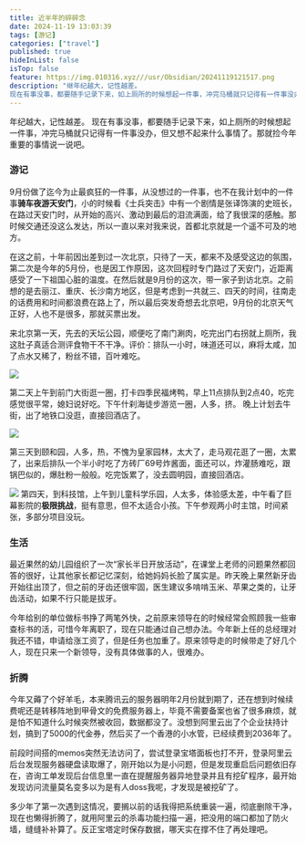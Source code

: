 ```yaml
---
title: 近半年的碎碎念
date: 2024-11-19 13:03:39
tags: [游记]
categories: ["travel"]   
published: true
hideInList: false
isTop: false
feature: https://img.010316.xyz///usr/Obsidian/20241119121517.png
description: "继年纪越大，记性越差。
现在有事没事，都要随手记录下来，如上厕所的时候想起一件事，冲完马桶就只记得有一件事没办，但又想不起来什么事情了。那就捡今年重要的事情说一说吧。"
---
```


年纪越大，记性越差。
现在有事没事，都要随手记录下来，如上厕所的时候想起一件事，冲完马桶就只记得有一件事没办，但又想不起来什么事情了。那就捡今年重要的事情说一说吧。

### 游记
9月份做了迄今为止最疯狂的一件事，从没想过的一件事，也不在我计划中的一件事**骑车夜游天安门**，小的时候看《士兵突击》中有一个剧情是张译饰演的史班长，在路过天安门时，从开始的高兴、激动到最后的泪流满面，给了我很深的感触。那时候交通还没这么发达，所以一直以来对我来说，首都北京就是一个遥不可及的地方。

在这之前，十年前因出差到过一次北京，只待了一天，都来不及感受这边的氛围，第二次是今年的5月份，也是因工作原因，这次回程时专门路过了天安门，近距离感受了一下祖国心脏的温度。在然后就是9月份的这次，带一家子到访北京。之前想的是去丽江、重庆、长沙南方地区，但是考虑到一共就三、四天的时间，往南走的话费用和时间都浪费在路上了，所以最后突发奇想去北京吧，9月份的北京天气正好，人也不是很多，那就买票出发。

来北京第一天，先去的天坛公园，顺便吃了南门涮肉，吃完出门右拐就上厕所，我这肚子真适合测评食物干不干净。评价：排队一小时，味道还可以，麻将太咸，加了点水又稀了，粉丝不错，百叶难吃。

![](https://img.010316.xyz///usr/Obsidian/3b81f93ad9a65cc2e4877298726c5db.jpg)

第二天上午到前门大街逛一圈，打卡四季民福烤鸭，早上11点排队到2点40，吃完感觉很平常，媳妇说好吃。下午什刹海徒步游览一圈，人多，挤。 晚上计划去牛街，出了地铁口没逛，直接回酒店了。

![](https://img.010316.xyz///usr/Obsidian/20241119121445.png)

第三天到颐和园，人多，热，不愧为皇家园林，太大了，走马观花逛了一圈，太累了，出来后排队一个半小时吃了方砖厂69号炸酱面，面还可以，炸灌肠难吃，跟锅巴似的，爆肚粉一般般。吃完饭累了，没去圆明园，直接回酒店。

![](https://img.010316.xyz///usr/Obsidian/20241119121517.png)
第四天，到科技馆，上午到儿童科学乐园，人太多，体验感太差，中午看了巨幕影院的**极限挑战**，挺有意思，但不太适合小孩。下午参观两小时主馆，时间紧张，多部分项目没玩。

### 生活
最近果然的幼儿园组织了一次“家长半日开放活动”，在课堂上老师的问题果然都回答的很好，让其他家长都记忆深刻，给她妈妈长脸了属实是。昨天晚上果然新牙齿开始往出顶了，但之前的牙齿还很牢固，医生建议多啃啃玉米、苹果之类的，让牙齿活动，如果不行只能是拔牙。

今年给别的单位做标书挣了两笔外快，之前原来领导在的时候经常会照顾我一些审查标书的活，可惜今年离职了，现在只能通过自己想办法。今年新上任的总经理对我还不错，申请给涨工资了，但是任务也加重了。原来领导走的时候带走了好几个人，现在只来一个新领导，没有具体做事的人，很难办。

### 折腾
今年又薅了个好羊毛，本来腾讯云的服务器明年2月份就到期了，还在想到时候续费呢还是转移阵地到甲骨文的免费服务器上，毕竟不需要备案也省了很多麻烦，就是怕不知道什么时候突然被收回，数据都没了。没想到阿里云出了个企业扶持计划，搞到了5000的代金券，然后买了一个香港的小水管，已经续费到2036年了。

前段时间搭的memos突然无法访问了，尝试登录宝塔面板也打不开，登录阿里云后台发现服务器硬盘读取爆了，刚开始以为是小问题，但是发现重启后问题依旧存在，咨询工单发现后台信息里一直在提醒服务器异地登录并且有挖矿程序，最开始发现访问流量莫名变多以为是有人doss我呢，才发现是被挖矿了。

多少年了第一次遇到这情况，要搁以前的话我得把系统重装一遍，彻底删除干净，现在也懒得折腾了，就用阿里云的杀毒功能扫描一遍，把没用的端口都加了防火墙，缝缝补补算了。反正宝塔定时保存数据，哪天实在撑不住了再处理吧。

